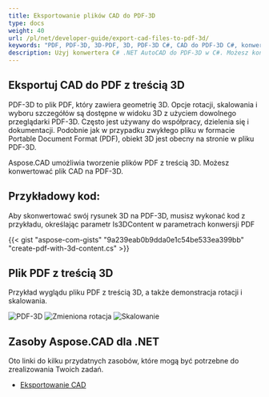 ```yaml
---
title: Eksportowanie plików CAD do PDF-3D
type: docs
weight: 40
url: /pl/net/developer-guide/export-cad-files-to-pdf-3d/
keywords: "PDF, PDF-3D, 3D-PDF, 3D, PDF-3D C#, CAD do PDF-3D C#, konwersja AutoCAD, konwersja autocad do pdf-3d"
description: Użyj konwertera C# .NET AutoCAD do PDF-3D w C#. Możesz konwertować model 3D na PDF-3D w C# .NET.
---
```


## **Eksportuj CAD do PDF z treścią 3D**

PDF-3D to plik PDF, który zawiera geometrię 3D. Opcje rotacji, skalowania i wyboru szczegółów są dostępne w widoku 3D z użyciem dowolnego przeglądarki PDF-3D. Często jest używany do współpracy, dzielenia się i dokumentacji. Podobnie jak w przypadku zwykłego pliku w formacie Portable Document Format (PDF), obiekt 3D jest obecny na stronie w pliku PDF-3D.

Aspose.CAD umożliwia tworzenie plików PDF z treścią 3D. Możesz konwertować plik CAD na PDF-3D.

## **Przykładowy kod:**

Aby skonwertować swój rysunek 3D na PDF-3D, musisz wykonać kod z przykładu, określając parametr Is3DContent w parametrach konwersji PDF

{{< gist "aspose-com-gists" "9a239eab0b9dda0e1c54be533ea399bb" "create-pdf-with-3d-content.cs" >}}

## **Plik PDF z treścią 3D**

Przykład wyglądu pliku PDF z treścią 3D, a także demonstracja rotacji i skalowania.

![PDF-3D](/_assets/guide/pdf-3d/result.png)
![Zmieniona rotacja](/_assets/guide/pdf-3d/rotate.png)
![Skalowanie](/_assets/guide/pdf-3d/scaling.png)

## **Zasoby Aspose.CAD dla .NET**

Oto linki do kilku przydatnych zasobów, które mogą być potrzebne do zrealizowania Twoich zadań.

- [Eksportowanie CAD](/pl/cad/net/exporting-cad/)

